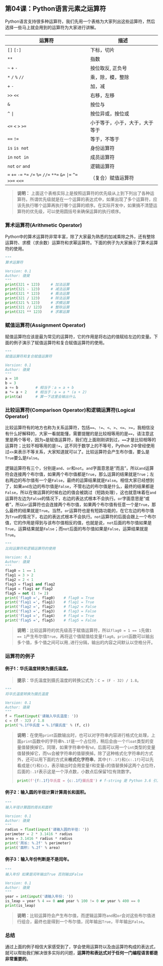 ## 第04课：Python语言元素之运算符

Python语言支持很多种运算符，我们先用一个表格为大家列出这些运算符，然后选择一些马上就会用到的运算符为大家进行讲解。

| 运算符                                                       | 描述                           |
| ------------------------------------------------------------ | ------------------------------ |
| `[]` `[:]`                                                   | 下标，切片                     |
| `**`                                                         | 指数                           |
| `~` `+` `-`                                                  | 按位取反, 正负号               |
| `*` `/` `%` `//`                                             | 乘，除，模，整除               |
| `+` `-`                                                      | 加，减                         |
| `>>` `<<`                                                    | 右移，左移                     |
| `&`                                                          | 按位与                         |
| `^` `\|`                                                      | 按位异或，按位或               |
| `<=` `<` `>` `>=`                                            | 小于等于，小于，大于，大于等于 |
| `==` `!=`                                                    | 等于，不等于                   |
| `is`  `is not`                                               | 身份运算符                     |
| `in` `not in`                                                | 成员运算符                     |
| `not` `or` `and`                                             | 逻辑运算符                     |
| `=` `+=` `-=` `*=` `/=` `%=` `//=` `**=` `&=` `\|=` `^=` `>>=` `<<=` | （复合）赋值运算符             |

>**说明：** 上面这个表格实际上是按照运算符的优先级从上到下列出了各种运算符。所谓优先级就是在一个运算的表达式中，如果出现了多个运算符，应该先执行哪个运算再执行哪个运算的顺序。在实际开发中，如果搞不清楚运算符的优先级，可以使用圆括号来确保运算的执行顺序。

### 算术运算符(Arithmetic Operator)

Python中的算术运算符非常丰富，除了大家最为熟悉的加减乘除之外，还有整除运算符、求模（求余数）运算符和求幂运算符。下面的例子为大家展示了算术运算符的使用。

```Python
"""
算术运算符

Version: 0.1
Author: 骆昊
"""
print(321 + 123)     # 加法运算
print(321 - 123)     # 减法运算
print(321 * 123)     # 乘法运算
print(321 / 123)     # 除法运算
print(321 % 123)     # 求模运算
print(321 // 123)    # 整除运算
print(321 ** 123)    # 求幂运算
```

### 赋值运算符(Assignment Operator)

赋值运算符应该是最为常见的运算符，它的作用是将右边的值赋给左边的变量。下面的例子演示了赋值运算符和复合赋值运算符的使用。

```Python
"""
赋值运算符和复合赋值运算符

Version: 0.1
Author: 骆昊
"""
a = 10
b = 3
a += b        # 相当于：a = a + b
a *= a + 2    # 相当于：a = a * (a + 2)
print(a)      # 算一下这里会输出什么
```

### 比较运算符(Comparison Operator)和逻辑运算符(Logical Operator)

比较运算符有的地方也称为关系运算符，包括`==`、`!=`、`<`、`>`、`<=`、`>=`，我相信没有什么好解释的，大家一看就能懂，需要提醒的是比较相等用的是`==`，请注意这里是两个等号，因为`=`是赋值运算符，我们在上面刚刚讲到过，`==`才是比较相等的运算符；比较不相等用的是`!=`，这不同于数学上的不等号，Python 2中曾经使用过`<>`来表示不等关系，大家知道就可以了。比较运算符会产生布尔值，要么是`True`要么是`False`。

逻辑运算符有三个，分别是`and`、`or`和`not`。`and`字面意思是“而且”，所以`and`运算符会连接两个布尔值，如果两个布尔值都是`True`，那么运算的结果就是`True`；左右两边的布尔值有一个是`False`，最终的运算结果就是`False`。相信大家已经想到了，如果`and`左边的布尔值是`False`，不管右边的布尔值是什么，最终的结果都是`False`，所以在做运算的时候右边的值会被跳过（短路处理），这也就意味着在`and`运算符左边为`False`的情况下，右边的表达式根本不会执行。`or`字面意思是“或者”，所以`or`运算符也会连接两个布尔值，如果两个布尔值有任意一个是`True`，那么最终的结果就是`True`。当然，`or`运算符也是有短路功能的，在它左边的布尔值为`True`的情况下，右边的表达式根本不会执行。`not`运算符的后面会跟上一个布尔值，它的作用是得到与该布尔值相反的值，也就是说，`not`后面的布尔值如果是`True`，运算结果就是`False`；而`not`后面的布尔值如果是`False`，运算结果就是`True`。

```Python
"""
比较运算符和逻辑运算符的使用

Version: 0.1
Author: 骆昊
"""
flag0 = 1 == 1
flag1 = 3 > 2
flag2 = 2 < 1
flag3 = flag1 and flag2
flag4 = flag1 or flag2
flag5 = not (1 != 2)
print('flag0 =', flag0)    # flag0 = True
print('flag1 =', flag1)    # flag1 = True
print('flag2 =', flag2)    # flag2 = False
print('flag3 =', flag3)    # flag3 = False
print('flag4 =', flag4)    # flag4 = True
print('flag5 =', flag5)    # flag5 = False
```

> **说明**：比较运算符的优先级高于赋值运算符，所以`flag0 = 1 == 1`先做`1 == 1`产生布尔值`True`，再将这个值赋值给变量`flag0`。`print`函数可以输出多个值，多个值之间可以用`,`进行分隔，输出的内容之间默认以空格分开。

### 运算符的例子

#### 例子1：华氏温度转换为摄氏温度。

> **提示**：华氏温度到摄氏温度的转换公式为：`C = (F - 32) / 1.8`。

```Python
"""
将华氏温度转换为摄氏温度

Version: 0.1
Author: 骆昊
"""
f = float(input('请输入华氏温度: '))
c = (f - 32) / 1.8
print('%.1f华氏度 = %.1f摄氏度' % (f, c))
```

> **说明**：在使用`print`函数输出时，也可以对字符串内容进行格式化处理，上面`print`函数中的字符串`%.1f`是一个占位符，稍后会由一个`float`类型的变量值替换掉它。同理，如果字符串中有`%d`，后面可以用一个`int`类型的变量值替换掉它，而`%s`会被字符串的值替换掉。除了这种格式化字符串的方式外，还可以用下面的方式来**格式化字符串**，其中`{f:.1f}`和`{c:.1f}`可以先看成是`{f}`和`{c}`，表示输出时会用变量`f`和变量`c`的值替换掉这两个占位符，后面的`:.1f`表示这是一个浮点数，小数点后保留1位有效数字。
>
> ```Python
> print(f'{f:.1f}华氏度 = {c:.1f}摄氏度') # f-string 是 Python 3.6 引入的
> ```

#### 例子2：输入圆的半径计算计算周长和面积。

```Python
"""
输入半径计算圆的周长和面积

Version: 0.1
Author: 骆昊
"""
radius = float(input('请输入圆的半径: '))
perimeter = 2 * 3.1416 * radius
area = 3.1416 * radius * radius
print('周长: %.2f' % perimeter)
print('面积: %.2f' % area)
```

#### 例子3：输入年份判断是不是闰年。

```Python
"""
输入年份 如果是闰年输出True 否则输出False

Version: 0.1
Author: 骆昊
"""
year = int(input('请输入年份: '))
is_leap = year % 4 == 0 and year % 100 != 0 or year % 400 == 0
print(is_leap)
```

> **说明**：比较运算符会产生布尔值，而逻辑运算符`and`和`or`会对这些布尔值进行组合，最终也是得到一个布尔值，闰年输出`True`，平年输出`False`。

### 总结

通过上面的例子相信大家感受到了，学会使用运算符以及由运算符构成的表达式，就可以帮助我们解决很多实际的问题，**运算符和表达式对于任何一门编程语言都是非常重要的**。
